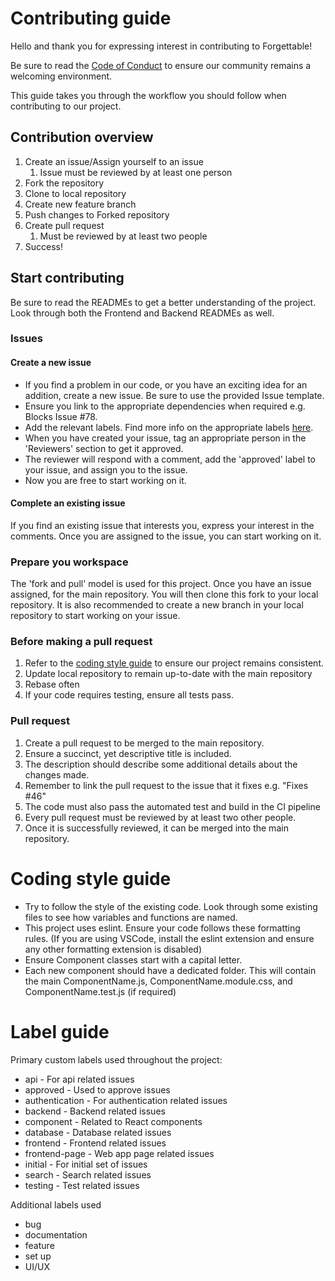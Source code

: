 # Contributing guide

Hello and thank you for expressing interest in contributing to Forgettable!

Be sure to read the [Code of Conduct](https://github.com/se701team3/Forgettable/wiki/Code-of-Conduct) to ensure our community remains a welcoming environment.

This guide takes you through the workflow you should follow when contributing to our project.

## Contribution overview

1. Create an issue/Assign yourself to an issue
   1. Issue must be reviewed by at least one person
2. Fork the repository
3. Clone to local repository
4. Create new feature branch
5. Push changes to Forked repository
6. Create pull request
   1. Must be reviewed by at least two people
7. Success!

## Start contributing

Be sure to read the READMEs to get a better understanding of the project. Look through both the Frontend and Backend READMEs as well.

### Issues

#### Create a new issue

* If you find a problem in our code, or you have an exciting idea for an addition, create a new issue. Be sure to use the provided Issue template. 
* Ensure you link to the appropriate dependencies when required e.g. Blocks Issue #78.
* Add the relevant labels. Find more info on the appropriate labels [here](#label-guide).
* When you have created your issue, tag an appropriate person in the 'Reviewers' section to get it approved.
* The reviewer will respond with a comment, add the 'approved' label to your issue, and assign you to the issue.
* Now you are free to start working on it.

#### Complete an existing issue

If you find an existing issue that interests you, express your interest in the comments. Once you are assigned to the issue, you can start working on it.

### Prepare you workspace

The 'fork and pull' model is used for this project. Once you have an issue assigned, for the main repository. You will then clone this fork to your local repository. It is also recommended to create a new branch in your local repository to start working on your issue.

### Before making a pull request

1. Refer to the [coding style guide](#coding-style-guide) to ensure our project remains consistent.
2. Update local repository to remain up-to-date with the main repository
3. Rebase often
4. If your code requires testing, ensure all tests pass.

### Pull request

1. Create a pull request to be merged to the main repository.
2. Ensure a succinct, yet descriptive title is included.
3. The description should describe some additional details about the changes made.
4. Remember to link the pull request to the issue that it fixes e.g. "Fixes #46"
5. The code must also pass the automated test and build in the CI pipeline
6. Every pull request must be reviewed by at least two other people.
7. Once it is successfully reviewed, it can be merged into the main repository.

# Coding style guide

* Try to follow the style of the existing code. Look through some existing files to see how variables and functions are named.
* This project uses eslint. Ensure your code follows these formatting rules. (If you are using VSCode, install the eslint extension and ensure any other formatting extension is disabled)
* Ensure Component classes start with a capital letter.
* Each new component should have a dedicated folder. This will contain the main ComponentName.js, ComponentName.module.css, and ComponentName.test.js (if required)

# Label guide

Primary custom labels used throughout the project:
* api - For api related issues
* approved - Used to approve issues
* authentication - For authentication related issues
* backend - Backend related issues
* component - Related to React components
* database - Database related issues
* frontend - Frontend related issues
* frontend-page - Web app page related issues
* initial - For initial set of issues
* search - Search related issues
* testing - Test related issues

Additional labels used
* bug
* documentation
* feature
* set up
* UI/UX
